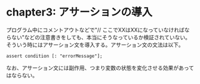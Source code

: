 # chapter3: アサーションの導入

プログラム中にコメントアウトなどで"// ここでXXはXXになっていなければならない"などの注意書きをしても、本当にそうなっているか検証されていない。そういう時にはアサーション文を導入する。アサーション文の文法は以下。

```java:17
assert condition [: "errorMessage"];
```

なお、アサーション文には副作用、つまり変数の状態を変化させる効果があってはならない。